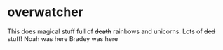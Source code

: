# overwatcher
This does magical stuff full of ~~death~~ rainbows and unicorns. Lots of ~~ded~~ stuff!
Noah was here
Bradey was here
